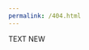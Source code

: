 ```yaml
---
permalink: /404.html
---
```


<!DOCTYPE html>
<html>

<head>
  <title>Conran Pearce</title>
</head>

<body>
  <p>TEXT NEW</p>

</body>
</html>

